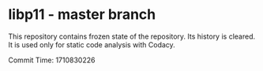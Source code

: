 # libp11 - master branch

This repository contains frozen state of the repository.
Its history is cleared. It is used only for static code
analysis with Codacy.

Commit Time: 1710830226